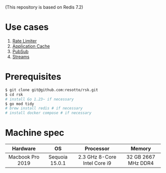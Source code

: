 (This repository is based on Redis 7.2)

# Use cases
1. [Rate Limiter](./rate_limiter/README.md)
1. [Application Cache](./application_cache/README.md)
1. [PubSub](./pubsub/README.md)
1. [Streams](./streams/README.md)

# Prerequisites
```bash
$ git clone git@github.com:resotto/rsk.git
$ cd rsk
# install Go 1.23~ if necessary
$ go mod tidy
# brew install redis # if necessary
# install docker compose # if necessary
```

# Machine spec
| Hardware | OS | Processor | Memory |
|:-:|:-:|:-:|:-:|
| Macbook Pro 2019 | Sequoia 15.0.1 | 2.3 GHz 8-Core Intel Core i9 | 32 GB 2667 MHz DDR4 |
